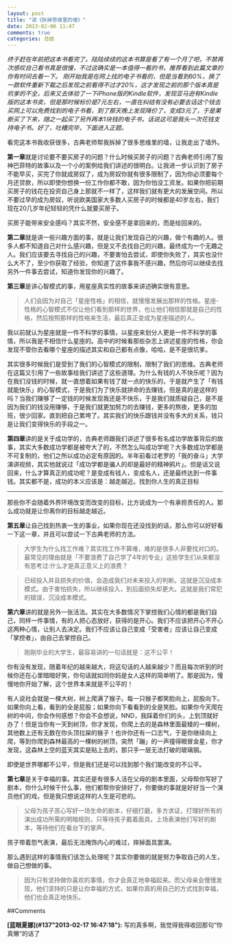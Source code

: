 ```yaml
---
layout: post
title: "读《拆掉思维里的墙》"
date: 2013-02-06 11:47
comments: true
categories: 总结
---
```


_终于赶在年前把这本书看完了。陆陆续续的这本书算是看了有一个月了吧，不禁再次感叹自己看书真是很慢，不过这确实是一本值得一看的书，推荐看到此篇文章的你有时间去看一下。_ _刚开始我是在网上找的电子书看的，但是当看到60%，换了一款软件重新下载之后发现之前看得不过才20%，这才发现之前的那个版本真是坑爹的不全，后来又去体验了一下iPhone版的Kindle软件，发现亚马逊有Kindle版的这本书卖，但是那时候标价是7元左右，一直在纠结有没有必要去话这个钱去买网上可以免费找到的电子书看，到了那天晚上发现降价了，变成3元了，于是果断买了下来，随之一起买了另外两本1块钱的电子书，话说这可是我头一次花钱支持电子书。好了，吐糟完毕，下面进入正题。_  

看完这本书我收获很多，古典老师帮我拆掉了很多思维里的墙，让我走出了墙外。

**第一章**就是讨论要不要买房子的问题？什么时候买房子的问题？古典老师引用了股神巴菲特的故事以及一个小的案例给我们讲述的很明白。让我进一步认识到了房子不能早买，买完了你就成房奴了，成为房奴你就有很多限制了，因为你必须要每个月还贷款，所以即使你想换一份工作你都不敢，因为你怕没工资发。如果你把前期买房子的钱花在投资自己身上那就不一样了，这样我们就有更大的发展空间。所以不要过早的成为房奴，听说欧美国家大多数人买房子的时候都是40岁左右，我们现在20几岁年纪轻轻的凭什么就要买房子。

买房子能带来安全感吗？其实不然，安全感不是拿回来的，而是给回来的。

**第二章**就是讲一些兴趣方面的事，就是让我们发现自己的兴趣，做个有趣的人。很多人都不知道自己对什么感兴趣，但是又不去找自己的兴趣，最终成为一个无趣之人。我们应该要去寻找自己的兴趣，不要害怕去尝试，即使你失败了，其实也没什么大不了，至少你获取了经验，你知道了这件事我不感兴趣，然后你可以继续去找另外一件事去尝试，知道你发现你的兴趣了。

**第三章**是讲心智模式的事，用星座真实性的故事来讲述确实很有意思。

>人们会因为对自己「星座性格」的相信，就慢慢发展出那样的性格。星座-性格的心智模式不仅让他们看到那样的世界，也让他们相信那就是自己的性格，然后按照那样的性格来生活，最后真正变成为星座描述的人。

我以前就认为星座就是一件不科学的事情，以星座来划分人更是一件不科学的事情，所以我是不相信什么星座的。高中的时候看那些杂志上讲述星座的性格，你会发现不管你去看哪个星座的描述其实和自己都有点像，哈哈，是不是很坑爹。

其实很多时候我们是受到了我们的心智模式的限制，限制了我们的思维。古典老师在这篇又引用了一些故事给我们讲述了这些道理。为什么有钱的人不快乐呢？因为在我们没钱的时候，就一直想着如果有钱了就一点的快乐的，于是就产生了「有钱就能快乐」的心智模式，于是我们为了快乐就拼命的去赚钱，但是真的是这样的吗？当我们赚够了一定钱的时候发现我还是不快乐，于是我们就质疑自己，是不是因为我们的钱没用赚够，于是我们就更加努力的去赚钱，更多的熬夜，更多的加班，很少回家。直到把自己累垮了。其实我们的快乐跟钱并没有多大的关系，钱只是让我们变得快乐的手段之一。

**第四章**讲的是关于成功学的，古典老师跟我们讲述了很多有名成功学故事背后的故事，其实大多数成功学都是被夸大了的，不然怎么叫成功学呢？大多数成功学都是不可复制的，他们之所以成功必定有原因的。半年前看过老罗的「我的奋斗」大学演讲视频，其实他就说过「成功学都是骗人的却是最好的精神鸦片」。但是话又说回来，什么才算真正的成功呢？是变成有钱人，变成名人，还是最终达到一件事钱。其实都不是，成功的本义应该是：越走越近。找到你人生的真正目标

---

那些你不会随着外界环境改变而改变的目标，比方说成为一个有承担责任的人。那么成功就是让你离你的目标越走越近。

**第五章**让自己找到热衷一生的事业，如果你现在还没找到的话，那么你可以好好看一下这一章，并且可以尝试一下古典老师的方法。

>大学生为什么找工作难？其实找工作不算难，难的是很多人非要找对口的。最常见的理由就是「不要浪费了自己学了4年的专业」这些学生们从来都没有思考过:什么才是真正意义上的浪费？

>已经投入并且损失的价值，会造成我们对未来投入的判断。这就是沉没成本模式。由于害怕损失，所以继续投入，到后面损失却更大。这就是我们常犯的错误，沉没成本模式。

**第六章**讲的就是另外一张活法。其实在大多数情况下掌控我们心情的都是我们自己，同样一件事情，有的人把心态放好，获得的是开心。我们不应该把开心不开心这两种心情，让别人去决定。我们不应该让自己变成「受害者」应该让自己变成「掌控者」，由自己去掌控自己。

>刚刚毕业的大学生，最容易讲的一句话就是：这不公平！

你有没有发现，随着年纪的越来越大，将这句话的人越来越少？而且每次听到的时候你还在心里暗暗好笑，你句话就如同你妈是女人这样的简单明了。那是因为，慢慢地你开始了解，这个世界本来就是不公平的！

有人说社会就是一棵大树，树上爬满了猴子。每一只猴子都笑脸向上，屁股向下。如果你向上看，看到的全是屁股；如果你向下看看到的全是笑脸。如果你今天爬在树的中间，你会作何感想？你会不会想说，NND，我踩着你们的头，上到顶就好办了！但是当你有一天到树顶，你才发现，你爬上去的是森林里面最矮的一棵树，其他数上还有无数在你头顶拉屎的猴子！也许你还有一口志气，于是你继续向上爬，等到你爬到森林最高的一棵树的树顶，突然「蹦」的一声撞得眼冒金星，你才发现，这森林上空的蓝天其实是贴上去的，那只手一层无法打破的玻璃钢。

即使是世界哪都不公平，但是我们还是可以找到那个我们能改变的不公平。

**第七章**是关于幸福的事。其实还是有很多人活在父母的剧本里面，父母帮你写好了剧本，你什么时候干什么事，他们都帮你安排好了，你要做的事就是好好当一个演员他们的戏，但是我只想说这样的人生是可悲的。

>父母为孩子苦心写好一场生命的剧本，仔细打磨，多方求证，打理好所有的演出成功所需的明暗规则，只等待孩子戴着面具，上场表演他们写好的剧本，等待他们在看台下的掌声。

孩子带着怨气表演，最后无法掩饰内心的难过，摔掉面具罢演。

那么遇到这样的事情我们该怎么处理呢？其实你要做的就是努力争取自己的人生，做自己想做的事。

>因为只有坚持做你喜欢的事情，你才会真正地幸福起来。而父母亲会慢慢发现，他们坚持的只是让你幸福的方式，如果你真的用自己的方式找到幸福，他们也会真正地快乐。

##Comments

**[蓝眼夏娜](#137"2013-02-17 16:47:18"):** 写的真多啊，我觉得我得收回那句“你真懒”的话了

